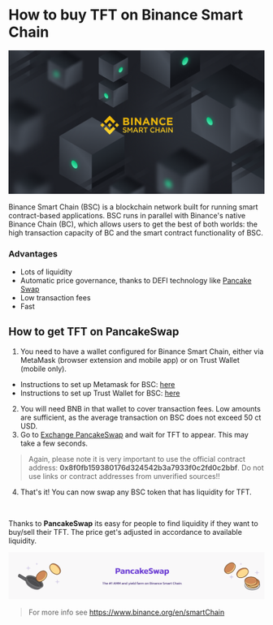 # How to buy TFT on Binance Smart Chain

![](img/binance_smart_chain.png)

Binance Smart Chain (BSC) is a blockchain network built for running smart contract-based applications. BSC runs in parallel with Binance's native Binance Chain (BC), which allows users to get the best of both worlds: the high transaction capacity of BC and the smart contract functionality of BSC.

### Advantages

- Lots of liquidity
- Automatic price governance, thanks to DEFI technology like [Pancake Swap](https://pancakeswap.finance/)
- Low transaction fees
- Fast

## ​​​​​How to get TFT on PancakeSwap

1. You need to have a wallet configured for Binance Smart Chain, either via MetaMask (browser extension and mobile app) or on Trust Wallet (mobile only).
- Instructions to set up Metamask for BSC: [here](https://github.com/threefoldfoundation/info_threefold/blob/development_token/src/token/tft_bsc_bridge/tft_bsc_metamask)
- Instructions to set up Trust Wallet for BSC: [here](https://github.com/threefoldfoundation/info_threefold/blob/development_token/src/token/tft_bsc_bridge/tft_bsc_trustwallet)
2. You will need BNB in that wallet to cover transaction fees. Low amounts are sufficient, as the average transaction on BSC does not exceed 50 ct USD.
3. Go to [Exchange PancakeSwap](https://exchange.pancakeswap.finance/#/swap?outputCurrency=0x8f0fb159380176d324542b3a7933f0c2fd0c2bbf) and wait for TFT to appear. This may take a few seconds.
> Again, please note it is very important to use the official contract address: **0x8f0fb159380176d324542b3a7933f0c2fd0c2bbf**. Do not use links or contract addresses from unverified sources!!
4. That's it! You can now swap any BSC token that has liquidity for TFT.

<br/>

Thanks to **PancakeSwap** its easy for people to find liquidity if they want to buy/sell their TFT.
The price get's adjusted in accordance to available liquidity.

![](img/pancakeswap.png)

> For more info see https://www.binance.org/en/smartChain

